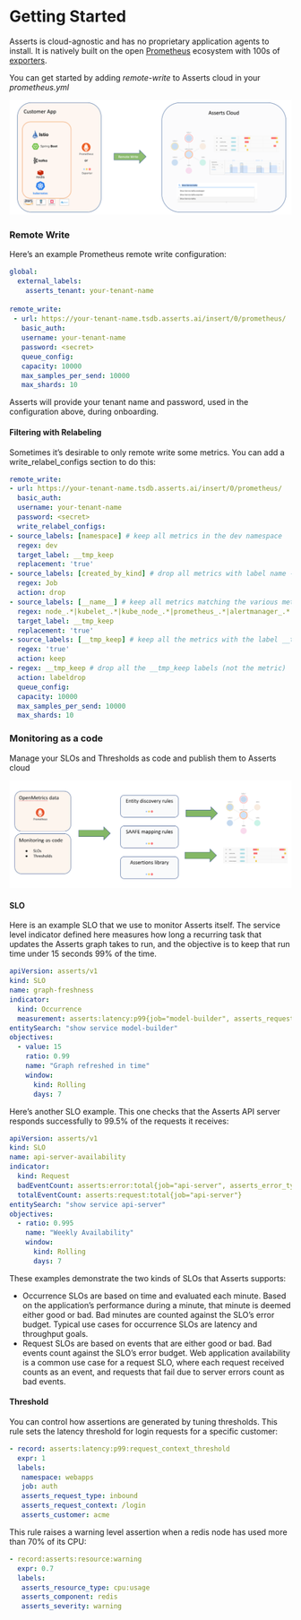# Getting Started

Asserts is cloud-agnostic and has no proprietary application agents to install. It is natively built on the open [Prometheus](https://prometheus.io/) ecosystem with 100s of [exporters](https://prometheus.io/docs/instrumenting/exporters/).

You can get started by adding _remote-write_ to Asserts cloud in your _prometheus.yml_

![](../.gitbook/assets/4.png)

### **Remote Write**

Here’s an example Prometheus remote write configuration:

```yaml
global:
  external_labels:
    asserts_tenant: your-tenant-name
    
remote_write:
 - url: https://your-tenant-name.tsdb.asserts.ai/insert/0/prometheus/
   basic_auth:
   username: your-tenant-name
   password: <secret>
   queue_config:
   capacity: 10000
   max_samples_per_send: 10000
   max_shards: 10

```

Asserts will provide your tenant name and password, used in the configuration above, during onboarding.

#### Filtering with Relabeling

Sometimes it’s desirable to only remote write some metrics. You can add a write\_relabel\_configs section to do this:

```yaml
remote_write:
- url: https://your-tenant-name.tsdb.asserts.ai/insert/0/prometheus/
  basic_auth:
  username: your-tenant-name
  password: <secret>
  write_relabel_configs:
- source_labels: [namespace] # keep all metrics in the dev namespace
  regex: dev
  target_label: __tmp_keep
  replacement: 'true'
- source_labels: [created_by_kind] # drop all metrics with label name -> created_by_kind=Job
  regex: Job
  action: drop
- source_labels: [__name__] # keep all metrics matching the various metrics names (this will include those outside the dev namespace)
  regex: node_.*|kubelet_.*|kube_node_.*|prometheus_.*|alertmanager_.*
  target_label: __tmp_keep
  replacement: 'true'
- source_labels: [__tmp_keep] # keep all the metrics with the label __tmp_keep=true
  regex: 'true'
  action: keep
- regex: __tmp_keep # drop all the __tmp_keep labels (not the metric)
  action: labeldrop
  queue_config:
  capacity: 10000
  max_samples_per_send: 10000
  max_shards: 10
```

### Monitoring as a code

Manage your SLOs and Thresholds as code and publish them to Asserts cloud 

![](../.gitbook/assets/5.png)

#### SLO

Here is an example SLO that we use to monitor Asserts itself. The service level indicator defined here measures how long a recurring task that updates the Asserts graph takes to run, and the objective is to keep that run time under 15 seconds 99% of the time.

```yaml
apiVersion: asserts/v1
kind: SLO
name: graph-freshness
indicator:
  kind: Occurrence
  measurement: asserts:latency:p99{job="model-builder", asserts_request_type="method",  asserts_request_context="ai.asserts.model.builder.tasks.ModelBuildingTimerTask#run"}
entitySearch: "show service model-builder"
objectives:
  - value: 15
    ratio: 0.99
    name: "Graph refreshed in time"
    window:
      kind: Rolling
      days: 7
```



Here’s another SLO example. This one checks that the Asserts API server responds successfully to 99.5% of the requests it receives:

```yaml
apiVersion: asserts/v1
kind: SLO
name: api-server-availability
indicator:
  kind: Request
  badEventCount: asserts:error:total{job="api-server", asserts_error_type="server_errors"}
  totalEventCount: asserts:request:total{job="api-server"}
entitySearch: "show service api-server"
objectives:
  - ratio: 0.995
    name: "Weekly Availability"
    window:
      kind: Rolling
      days: 7
```

These examples demonstrate the two kinds of SLOs that Asserts supports:

* Occurrence SLOs are based on time and evaluated each minute. Based on the application’s performance during a minute, that minute is deemed either good or bad. Bad minutes are counted against the SLO’s error budget. Typical use cases for occurrence SLOs are latency and throughput goals.
* Request SLOs are based on events that are either good or bad. Bad events count against the SLO’s error budget. Web application availability is a common use case for a request SLO, where each request received counts as an event, and requests that fail due to server errors count as bad events.

#### 

#### Threshold

You can control how assertions are generated by tuning thresholds. This rule sets the latency threshold for login requests for a specific customer:

```yaml
- record: asserts:latency:p99:request_context_threshold
  expr: 1
  labels:
   namespace: webapps
   job: auth
   asserts_request_type: inbound
   asserts_request_context: /login
   asserts_customer: acme
```

This rule raises a warning level assertion when a redis node has used more than 70% of its CPU:

```yaml
- record:asserts:resource:warning
  expr: 0.7
  labels:
   asserts_resource_type: cpu:usage
   asserts_component: redis
   asserts_severity: warning
```

